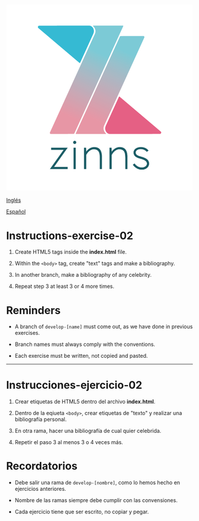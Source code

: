 ![Alt text](zinns.png)

[Inglés](#instruction)

[Español](#instrucciones)

# Instructions-exercise-02

1. Create HTML5 tags inside the **index.html** file.

2. Within the `<body>` tag, create "text" tags and make a bibliography.

3. In another branch, make a bibliography of any celebrity.

4. Repeat step 3 at least 3 or 4 more times.

# Reminders

- A branch of `develop-[name]` must come out, as we have done in previous exercises.

- Branch names must always comply with the conventions.

- Each exercise must be written, not copied and pasted.

---

# Instrucciones-ejercicio-02

1. Crear etiquetas de HTML5 dentro del archivo **index.html**.

2. Dentro de la eqiueta `<body>`, crear etiquetas de "texto" y realizar una bibliografía personal.

3. En otra rama, hacer una bibliografía de cual quier celebrida.

4. Repetir el paso 3 al menos 3 o 4 veces más.

# Recordatorios

- Debe salir una rama de `develop-[nombre]`, como lo hemos hecho en ejercicios anteriores.

- Nombre de las ramas siempre debe cumplir con las convensiones.

- Cada ejercicio tiene que ser escrito, no copiar y pegar.
